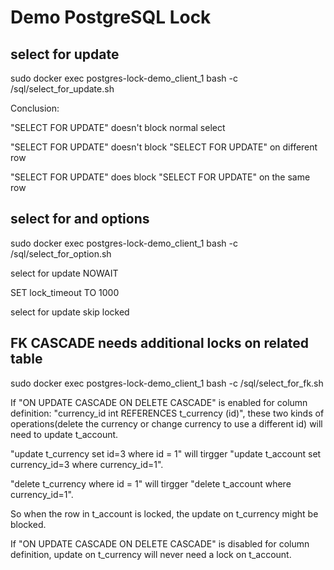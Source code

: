 # Demo PostgreSQL Lock

## select for update

sudo docker exec postgres-lock-demo_client_1 bash -c /sql/select_for_update.sh

Conclusion:

"SELECT FOR UPDATE" doesn't block normal select

"SELECT FOR UPDATE" doesn't block "SELECT FOR UPDATE" on different row

"SELECT FOR UPDATE" does block "SELECT FOR UPDATE" on the same row

## select for and options

sudo docker exec postgres-lock-demo_client_1 bash -c /sql/select_for_option.sh

select for update NOWAIT

SET lock_timeout TO 1000

select for update skip locked

## FK CASCADE needs additional locks on related table

sudo docker exec postgres-lock-demo_client_1 bash -c /sql/select_for_fk.sh

If "ON UPDATE CASCADE ON DELETE CASCADE" is enabled for column definition: "currency_id int REFERENCES t_currency (id)", 
these two kinds of operations(delete the currency or change currency to use a different id) will need to update t_account.

"update t_currency set id=3 where id = 1" will tirgger "update t_account set currency_id=3 where currency_id=1".

"delete t_currency where id = 1" will tirgger "delete t_account where currency_id=1".

So when the row in t_account is locked, the update on t_currency might be blocked.

If "ON UPDATE CASCADE ON DELETE CASCADE" is disabled for column definition, update on t_currency will never need a lock on t_account.
